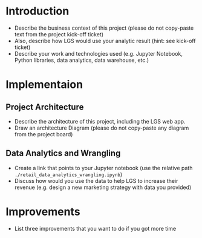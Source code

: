 # Introduction
- Describe the business context of this project (please do not copy-paste text from the project kick-off ticket)
- Also, describe how LGS would use your analytic result (hint: see kick-off ticket)
- Describe your work and technologies used (e.g. Jupyter Notebook, Python libraries, data analytics, data warehouse, etc.)

# Implementaion
## Project Architecture
- Describe the architecture of this project, including the LGS web app.
- Draw an architecture Diagram (please do not copy-paste any diagram from the project board)

## Data Analytics and Wrangling
- Create a link that points to your Jupyter notebook (use the relative path `./retail_data_analytics_wrangling.ipynb`)
- Discuss how would you use the data to help LGS to increase their revenue (e.g. design a new marketing strategy with data you provided)

# Improvements
- List three improvements that you want to do if you got more time
